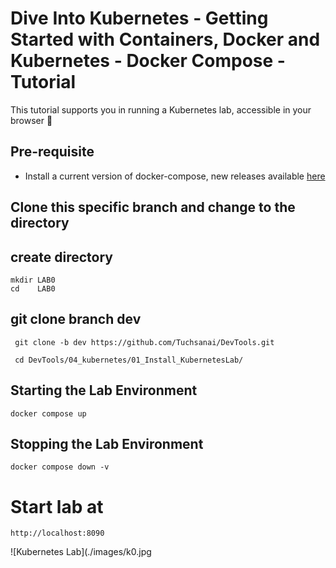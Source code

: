 # Dive Into Kubernetes - Getting Started with Containers, Docker and Kubernetes - Docker Compose - Tutorial

This tutorial supports you in running a Kubernetes lab, accessible in your browser 🚀

## Pre-requisite

* Install a current version of docker-compose, new releases available [here](https://github.com/docker/compose/releases)

## Clone this specific branch and change to the directory


## create directory

   
    mkdir LAB0
    cd    LAB0
    

## git clone branch dev
    
    
   ```
    git clone -b dev https://github.com/Tuchsanai/DevTools.git
   ```
   
   ```   
    cd DevTools/04_kubernetes/01_Install_KubernetesLab/
   ```




## Starting the Lab Environment 

```
docker compose up
```


 
## Stopping the Lab Environment

```
docker compose down -v
```



# Start lab at

```
http://localhost:8090
```


![Kubernetes Lab](./images/k0.jpg